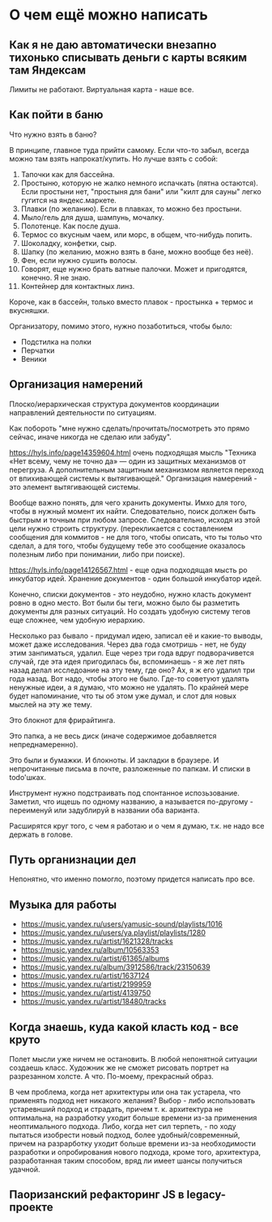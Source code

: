 # О чем ещё можно написать

## Как я не даю автоматически внезапно тихонько списывать деньги с карты всяким там Яндексам

Лимиты не работают. Виртуальная карта - наше все.

## Как пойти в баню

Что нужно взять в баню?

В принципе, главное туда прийти самому. Если что-то забыл, всегда можно там взять напрокат/купить. Но лучше взять с собой:

1. Тапочки как для бассейна.
2. Простыню, которую не жалко немного испачкать (пятна остаются). Если простыни нет, "простыня для бани" или "килт для сауны" легко гугится на яндекс.маркете. 
3. Плавки (по желанию). Если в плавках, то можно без простыни.
4. Мыло/гель для душа, шампунь, мочалку.
4. Полотенце. Как после душа.
5. Термос со вкусным чаем, или морс, в общем, что-нибудь попить.
6. Шоколадку, конфетки, сыр.
8. Шапку (по желанию, можно взять в бане, можно вообще без неё).
9. Фен, если нужно сушить волосы.
10. Говорят, еще нужно брать ватные палочки. Может и пригодятся, конечно. Я не знаю. 
11. Контейнер для контактных линз.

Короче, как в бассейн, только вместо плавок - простынка + термос и вкусняшки.

Организатору, помимо этого, нужно позаботиться, чтобы было:

 * Подстилка на полки
 * Перчатки
 * Веники

## Организация намерений

Плоско/иерархическая структура документов координации направлений деятельности по ситуациям.

Как побороть "мне нужно сделать/прочитать/посмотреть это прямо сейчас, иначе никогда не сделаю или забуду".

https://hyls.info/page14359604.html очень подходящая мысль "Техника «Нет всему, чему не точно да» — один 
из защитных механизмов от перегруза. А дополнительным защитным механизмом является переход от впихивающей
системы к вытягивающей." Организация намерений - это элемент вытягивающей системы.

Вообще важно понять, для чего хранить документы. Имхо для того, чтобы в нужный момент их найти.
Следовательно, поиск должен быть быстрым и точным при любом запросе. Следовательно, исходя из 
этой цели нужно строить структуру. (перекликается с составлением сообщения для коммитов - не для
того, чтобы описать, что ты тольо что сделал, а для того, чтобы будущему тебе это сообщение 
оказалось полезным либо при понимании, либо при поиске).

https://hyls.info/page14126567.html - еще одна подходящая мысть  ро инкубатор идей. Хранение
документов - один большой инкубатор идей.

Конечно, списки документов - это неудобно, нужно класть документ ровно в одно место. Вот были бы
теги, можно было бы разметить документы для разных ситуаций. Но создать удобную систему тегов
еще сложнее, чем удобную иерархию.

Несколько раз бывало - придумал идею, записал её и какие-то выводы, может даже исследования.
Через два года смотришь - нет, не буду этим занпиматься, удалил. Еще через три года вдруг
подворачивется случай, где эта идея пригодилась бы, вспоминаешь - я же лет пять назад делал
исследоание на эту тему, где оно? Ах, я ж его удалил три года назад. Вот надо, чтобы этого не 
было. Где-то советуют удалять ненужные идеи, а я думаю, что можно не удалять. По крайней мере
будет напоминание, что ты об этом уже думал, и слот для новых мыслей на эту же тему.

Это блокнот для фрирайтинга.

Это папка, а не весь диск (иначе содержимое добавляется непреднамеренно).

Это были и бумажки. И блокноты. И закладки в браузере. И непрочитанные письма в почте, разложенные
по папкам. И списки в todo'шках.

Инструмент нужно подстраивать под спонтанное испозьзование. Заметил, что ищешь по одному
названию, а называется по-другому - переименуй или задублируй в названии оба варианта.

Расширятся круг того, с чем я работаю и о чем я думаю, т.к. не надо все держать в голове. 

## Путь организнации дел

Непонятно, что именно помогло, поэтому придется написать про все. 

## Музыка для работы

 * https://music.yandex.ru/users/yamusic-sound/playlists/1016
 * https://music.yandex.ru/users/ya.playlist/playlists/1280
 * https://music.yandex.ru/artist/1621328/tracks
 * https://music.yandex.ru/album/10563353
 * https://music.yandex.ru/artist/61365/albums
 * https://music.yandex.ru/album/3912586/track/23150639
 * https://music.yandex.ru/artist/1637124
 * https://music.yandex.ru/artist/2199959
 * https://music.yandex.ru/artist/4139750
 * https://music.yandex.ru/artist/18480/tracks

## Когда знаешь, куда какой класть код - все круто

Полет мысли уже ничем не остановить. В любой непонятной ситуации создаешь класс.
Художник же не сможет рисовать портрет на разрезанном холсте. А что. По-моему, прекрасный образ.

В чем проблема, когда нет архитектуры или она так устарела, что применять подход нет никакого
желания? Выбор - либо использовать устаревнший подход и страдать, причем т. к. архитектура 
не оптимальна, на разработку уходит больше времени из-за применения неоптимального подхода. Либо, когда
нет сил терпеть, - по ходу пытаться изобрести новый подход, более удобный/современный, причем
на разрарботку уходит больше времени из-за необходимости разработки и опробирования нового
подхода, кроме того, архитектура, разработанная таким способом, вряд ли имеет шансы получиться
удачной.

## Паоризанский рефакторинг JS в legacy-проекте

